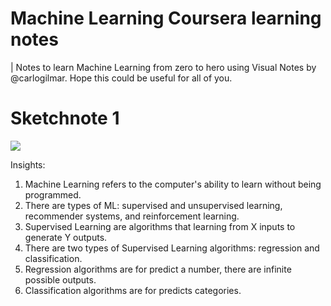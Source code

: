 # Machine Learning Coursera learning notes

| Notes to learn Machine Learning from zero to hero using Visual Notes by @carlogilmar. Hope this could be useful for all of you.

# Sketchnote 1

![](https://github.com/carlogilmar/ml_study_group/assets/17634377/c884a559-d14f-49c2-b0dd-f939afcfa669)

Insights:
1. Machine Learning refers to the computer's ability to learn without being programmed.
2. There are types of ML: supervised and unsupervised learning, recommender systems, and reinforcement learning.
3. Supervised Learning are algorithms that learning from X inputs to generate Y outputs.
4. There are two types of Supervised Learning algorithms: regression and classification.
5. Regression algorithms are for predict a number, there are infinite possible outputs.
6. Classification algorithms are for predicts categories.

